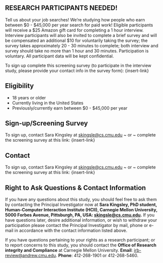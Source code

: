 ## RESEARCH PARTICIPANTS NEEDED!
Tell us about your job searches! We’re studying how people who earn between $0 - $45,000 per year search for paid work! Eligible participants will receive a $25 Amazon gift card for completing a 1 hour interview. Interview participants will also be invited to complete a brief survey and will be compensated an additional $10 for voluntarily taking the survey; the survey takes approximately 20 - 30 minutes to complete; both interview and survey should take no more than 1 hour and 30 minutes. Participation is voluntary. All participant data will be kept confidential.

To sign up complete this screening survey (to participate in the interview study, please provide your contact info in the survey form): {insert-link}

## Eligibility
- 18 years or older
- Currently living in the United States
- Previously/currently earn between $0 - $45,000 per year

## Sign-up/Screening Survey
To sign up, contact Sara Kingsley at skingsle@cs.cmu.edu ~ or ~ complete the screening survey at this link: {insert-link}

## Contact
To sign up, contact Sara Kingsley at skingsle@cs.cmu.edu ~ or ~ complete the screening survey at this link: {insert-link}

## Right to Ask Questions & Contact Information
If you have any questions about this study, you should feel free to ask them by contacting the Principal Investigator now at **Sara Kingsley, PhD student, Human-Computer Interaction Institute (HCII), Carnegie Mellon University, 5000 Forbes Avenue, Pittsburgh, PA, USA: skingsle@cs.cmu.edu.** If you have questions later, desire additional information, or wish to withdraw your participation please contact the Principal Investigator by mail, phone or e-mail in accordance with the contact information listed above.

If you have questions pertaining to your rights as a research participant; or to report concerns to this study, you should contact the **Office of Research integrity and Compliance** at Carnegie Mellon University. **Email**: irb-review@andrew.cmu.edu. **Phone**: 412-268-1901 or 412-268-5460.
